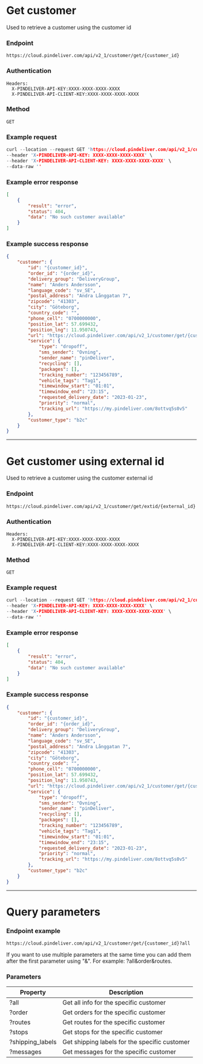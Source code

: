 # Get customer

Used to retrieve a customer using the customer id

### Endpoint
```
https://cloud.pindeliver.com/api/v2_1/customer/get/{customer_id}
```

### Authentication
```
Headers:
  X-PINDELIVER-API-KEY:XXXX-XXXX-XXXX-XXXX
  X-PINDELIVER-API-CLIENT-KEY:XXXX-XXXX-XXXX-XXXX
```

### Method
```
GET
```

### Example request
```C
curl --location --request GET 'https://cloud.pindeliver.com/api/v2_1/customer/get/{customer_id}' \
--header 'X-PINDELIVER-API-KEY: XXXX-XXXX-XXXX-XXXX' \
--header 'X-PINDELIVER-API-CLIENT-KEY: XXXX-XXXX-XXXX-XXXX' \
--data-raw ''
```

### Example error response
```JSON
[
    {
        "result": "error",
        "status": 404,
        "data": "No such customer available"
    }
]
```

### Example success response
```JSON
{
    "customer": {
        "id": "{customer_id}",
        "order_id": "{order_id}",
        "delivery_group": "DeliveryGroup",
        "name": "Anders Andersson",
        "language_code": "sv_SE",
        "postal_address": "Andra Långgatan 7",
        "zipcode": "41303",
        "city": "Göteborg",
        "country_code": "",
        "phone_cell": "0700000000",
        "position_lat": 57.699432,
        "position_lng": 11.950743,
        "url": "https://cloud.pindeliver.com/api/v2_1/customer/get/{customer_id}",
        "service": {
            "type": "dropoff",
            "sms_sender": "Ovning",
            "sender_name": "pinDeliver",
            "recycling": [],
            "packages": [],
            "tracking_number": "123456789",
            "vehicle_tags": "Tag1",
            "timewindow_start": "01:01",
            "timewindow_end": "23:15",
            "requested_delivery_date": "2023-01-23",
            "priority": "normal",
            "tracking_url": "https://my.pindeliver.com/8ottvq5s0v5"
        },
        "customer_type": "b2c"
    }
}
```

---

# Get customer using external id

Used to retrieve a customer using the customer external id

### Endpoint
```
https://cloud.pindeliver.com/api/v2_1/customer/get/extid/{external_id}
```

### Authentication
```
Headers:
  X-PINDELIVER-API-KEY:XXXX-XXXX-XXXX-XXXX
  X-PINDELIVER-API-CLIENT-KEY:XXXX-XXXX-XXXX-XXXX
```

### Method
```
GET
```

### Example request
```C
curl --location --request GET 'https://cloud.pindeliver.com/api/v2_1/customer/get/extid/{external_id}' \
--header 'X-PINDELIVER-API-KEY: XXXX-XXXX-XXXX-XXXX' \
--header 'X-PINDELIVER-API-CLIENT-KEY: XXXX-XXXX-XXXX-XXXX' \
--data-raw ''
```

### Example error response
```JSON
[
    {
        "result": "error",
        "status": 404,
        "data": "No such customer available"
    }
]
```

### Example success response
```JSON
{
    "customer": {
        "id": "{customer_id}",
        "order_id": "{order_id}",
        "delivery_group": "DeliveryGroup",
        "name": "Anders Andersson",
        "language_code": "sv_SE",
        "postal_address": "Andra Långgatan 7",
        "zipcode": "41303",
        "city": "Göteborg",
        "country_code": "",
        "phone_cell": "0700000000",
        "position_lat": 57.699432,
        "position_lng": 11.950743,
        "url": "https://cloud.pindeliver.com/api/v2_1/customer/get/{customer_id}",
        "service": {
            "type": "dropoff",
            "sms_sender": "Ovning",
            "sender_name": "pinDeliver",
            "recycling": [],
            "packages": [],
            "tracking_number": "123456789",
            "vehicle_tags": "Tag1",
            "timewindow_start": "01:01",
            "timewindow_end": "23:15",
            "requested_delivery_date": "2023-01-23",
            "priority": "normal",
            "tracking_url": "https://my.pindeliver.com/8ottvq5s0v5"
        },
        "customer_type": "b2c"
    }
}
```

---

# Query parameters

### Endpoint example
```
https://cloud.pindeliver.com/api/v2_1/customer/get/{customer_id}?all
```

If you want to use multiple parameters at the same time you can add them after the first parameter using "&".
For example: ?all&order&routes.

### Parameters

|Property|Description|
|--------|-----------|
|?all|Get all info for the specific customer|
|?order|Get orders for the specific customer|
|?routes|Get routes for the specific customer|
|?stops|Get stops for the specific customer|
|?shipping_labels|Get shipping labels for the specific customer|
|?messages|Get messages for the specific customer|
